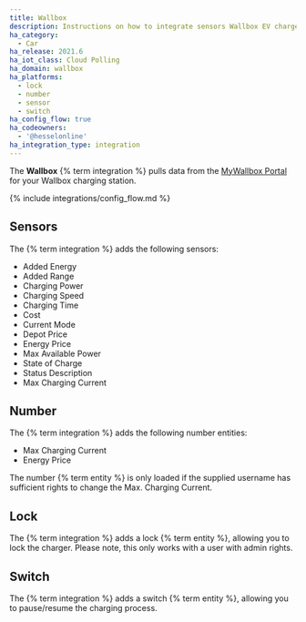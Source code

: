 ```yaml
---
title: Wallbox
description: Instructions on how to integrate sensors Wallbox EV chargers to Home Assistant
ha_category:
  - Car
ha_release: 2021.6
ha_iot_class: Cloud Polling
ha_domain: wallbox
ha_platforms:
  - lock
  - number
  - sensor
  - switch
ha_config_flow: true
ha_codeowners:
  - '@hesselonline'
ha_integration_type: integration
---
```


The **Wallbox** {% term integration %} pulls data from the [MyWallbox Portal](https://my.wallbox.com) for your Wallbox charging station.

{% include integrations/config_flow.md %}

## Sensors

The {% term integration %} adds the following sensors:

- Added Energy
- Added Range
- Charging Power
- Charging Speed
- Charging Time
- Cost
- Current Mode
- Depot Price
- Energy Price
- Max Available Power
- State of Charge
- Status Description
- Max Charging Current

## Number

The {% term integration %} adds the following number entities:

- Max Charging Current
- Energy Price

The number {% term entity %} is only loaded if the supplied username has sufficient rights to change the Max. Charging Current.

## Lock

The {% term integration %} adds a lock {% term entity %}, allowing you to lock the charger. Please note, this only works with a user with admin rights.

## Switch

The {% term integration %} adds a switch {% term entity %}, allowing you to pause/resume the charging process.
